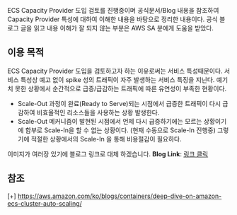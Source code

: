 ECS Capacity Provider 도입 검토를 진행중이며 공식문서/Blog 내용을 참조하여 Capacity Provider 특성에 대하여 이해한 내용을 바탕으로 정리한 내용이다. 공식 블로그 글을 읽고 내용 이해가 잘 되지 않는 부분은 AWS SA 분에게 도움을 받았다.

## 이용 목적
ECS Capacity Provider 도입을 검토하고자 하는 이유로써는 서비스 특성때문이다.
서비스 특성상 예고 없이 spike 성의 트래픽이 자주 발생하는 서비스 특징을 지닌다. 예기치 못한 상황에서 순간적으로 급증/급감하는 트래픽에 따른 유연성이 부족한 현황이다.
- Scale-Out 과정이 완료(Ready to Serve)되는 시점에서 급증한 트래픽이 다시 급감하여 비효율적인 리소스들을 사용하는 상황 발생한다.
- Scale-Out 메커니즘이 발현된 시점에서 언제 다시 급증하기에는 모르는 상황이기에 함부로 Scale-In을 할 수 없는 상황이다. (현재 수동으로 Scale-In 진행중) 그렇기에  적절한 상황에서의 Scale-In 을 통해 비용절감이 필요하다.

이미지가 여러장 있기에 블로그 링크로 대체 하겠습니다.
**Blog Link**: [링크 클릭](https://anggeum.tistory.com/entry/ECS-ECS-Capacity-Provider-Deep-Dive-1)

## 참조
[+] https://aws.amazon.com/ko/blogs/containers/deep-dive-on-amazon-ecs-cluster-auto-scaling/
